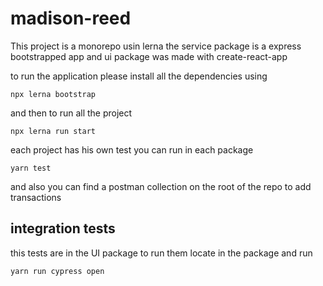 # madison-reed

This project is a monorepo usin lerna the service package is a express
bootstrapped app and ui package was made with create-react-app

to run the application please install all the dependencies using 
``` 
npx lerna bootstrap
```
and then to run all the project
```
npx lerna run start
```
each project has his own test you can run in each package
```
yarn test
```

and also you can find a postman collection on the
root of the repo to add transactions


## integration tests

this tests are in the UI package to run them locate in the package and run

```
yarn run cypress open
```
